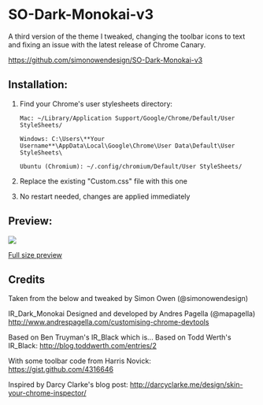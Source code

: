 # SO-Dark-Monokai-v3

A third version of the theme I tweaked, changing the toolbar icons to text and fixing an issue with the latest release of Chrome Canary.

https://github.com/simonowendesign/SO-Dark-Monokai-v3


## Installation:
 
1. Find your Chrome's user stylesheets directory:


   `Mac: ~/Library/Application Support/Google/Chrome/Default/User StyleSheets/`

   `Windows: C:\Users\**Your Username**\AppData\Local\Google\Chrome\User Data\Default\User StyleSheets\`

   `Ubuntu (Chromium): ~/.config/chromium/Default/User StyleSheets/`


2. Replace the existing "Custom.css" file with this one
 
3. No restart needed, changes are applied immediately


## Preview:

<img src="http://farm9.staticflickr.com/8341/8283027217_66d3cbb926_b.jpg" />

<a href="http://farm9.staticflickr.com/8341/8283027217_66d3cbb926_b.jpg">Full size preview</a>


## Credits

Taken from the below and tweaked by Simon Owen (@simonowendesign)

IR_Dark_Monokai
Designed and developed by Andres Pagella (@mapagella)
http://www.andrespagella.com/customising-chrome-devtools

Based on Ben Truyman's IR_Black
which is...
Based on Todd Werth's IR_Black:
http://blog.toddwerth.com/entries/2

With some toolbar code from Harris Novick:
https://gist.github.com/4316646

Inspired by Darcy Clarke's blog post:
http://darcyclarke.me/design/skin-your-chrome-inspector/

